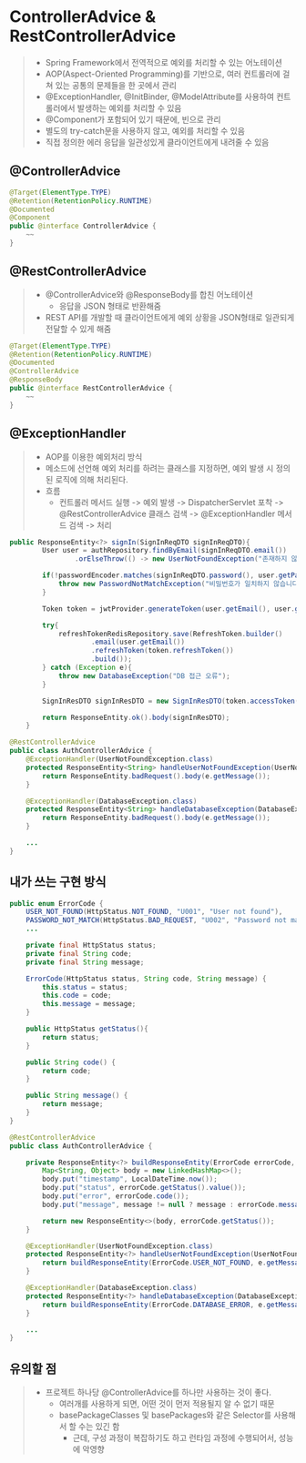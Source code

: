 # ControllerAdvice & RestControllerAdvice
> - Spring Framework에서 전역적으로 예외를 처리할 수 있는 어노테이션
> - AOP(Aspect-Oriented Programming)를 기반으로, 여러 컨트롤러에 걸쳐 있는 공통의 문제들을 한 곳에서 관리
> - @ExceptionHandler, @InitBinder, @ModelAttribute를 사용하여 컨트롤러에서 발생하는 예외를 처리할 수 있음
> - @Component가 포함되어 있기 때문에, 빈으로 관리
> - 별도의 try-catch문을 사용하지 않고, 예외를 처리할 수 있음
> - 직접 정의한 에러 응답을 일관성있게 클라이언트에게 내려줄 수 있음

## @ControllerAdvice
```java
@Target(ElementType.TYPE)
@Retention(RetentionPolicy.RUNTIME)
@Documented
@Component
public @interface ControllerAdvice {
    ~~
}
```

## @RestControllerAdvice
> - @ControllerAdvice와 @ResponseBody를 합친 어노테이션
>   - 응답을 JSON 형태로 반환해줌
> - REST API를 개발할 때 클라이언트에게 예외 상황을 JSON형태로 일관되게 전달할 수 있게 해줌
```java
@Target(ElementType.TYPE) 
@Retention(RetentionPolicy.RUNTIME) 
@Documented 
@ControllerAdvice 
@ResponseBody 
public @interface RestControllerAdvice {
    ~~
} 
```

## @ExceptionHandler
> - AOP를 이용한 예외처리 방식
> - 메소드에 선언해 예외 처리를 하려는 클래스를 지정하면, 예외 발생 시 정의된 로직에 의해 처리된다.
> - 흐름
>   - 컨트롤러 메서드 실행 -> 예외 발생 -> DispatcherServlet 포착 -> @RestControllerAdvice 클래스 검색 -> @ExceptionHandler 메서드 검색 -> 처리
```java
public ResponseEntity<?> signIn(SignInReqDTO signInReqDTO){
        User user = authRepository.findByEmail(signInReqDTO.email())
                .orElseThrow(() -> new UserNotFoundException("존재하지 않는 사용자"));

        if(!passwordEncoder.matches(signInReqDTO.password(), user.getPassword())){
            throw new PasswordNotMatchException("비밀번호가 일치하지 않습니다.");
        }

        Token token = jwtProvider.generateToken(user.getEmail(), user.getRole());

        try{
            refreshTokenRedisRepository.save(RefreshToken.builder()
                    .email(user.getEmail())
                    .refreshToken(token.refreshToken())
                    .build());
        } catch (Exception e){
            throw new DatabaseException("DB 접근 오류");
        }

        SignInResDTO signInResDTO = new SignInResDTO(token.accessToken(), token.refreshToken());

        return ResponseEntity.ok().body(signInResDTO);
    }
```

```java
@RestControllerAdvice
public class AuthControllerAdvice {
    @ExceptionHandler(UserNotFoundException.class)
    protected ResponseEntity<String> handleUserNotFoundException(UserNotFoundException e) {
        return ResponseEntity.badRequest().body(e.getMessage());
    }

    @ExceptionHandler(DatabaseException.class)
    protected ResponseEntity<String> handleDatabaseException(DatabaseException e) {
        return ResponseEntity.badRequest().body(e.getMessage());
    }

    ...
}

```

## 내가 쓰는 구현 방식
```java
public enum ErrorCode {
    USER_NOT_FOUND(HttpStatus.NOT_FOUND, "U001", "User not found"),
    PASSWORD_NOT_MATCH(HttpStatus.BAD_REQUEST, "U002", "Password not match"),
    ...

    private final HttpStatus status;
    private final String code;
    private final String message;

    ErrorCode(HttpStatus status, String code, String message) {
        this.status = status;
        this.code = code;
        this.message = message;
    }

    public HttpStatus getStatus(){
        return status;
    }

    public String code() {
        return code;
    }

    public String message() {
        return message;
    }
}

```
```java
@RestControllerAdvice
public class AuthControllerAdvice {

    private ResponseEntity<?> buildResponseEntity(ErrorCode errorCode, String message){
        Map<String, Object> body = new LinkedHashMap<>();
        body.put("timestamp", LocalDateTime.now());
        body.put("status", errorCode.getStatus().value());
        body.put("error", errorCode.code());
        body.put("message", message != null ? message : errorCode.message());

        return new ResponseEntity<>(body, errorCode.getStatus());
    }

    @ExceptionHandler(UserNotFoundException.class)
    protected ResponseEntity<?> handleUserNotFoundException(UserNotFoundException e) {
        return buildResponseEntity(ErrorCode.USER_NOT_FOUND, e.getMessage());
    }

    @ExceptionHandler(DatabaseException.class)
    protected ResponseEntity<?> handleDatabaseException(DatabaseException e) {
        return buildResponseEntity(ErrorCode.DATABASE_ERROR, e.getMessage());
    }

    ...
}

```

## 유의할 점
> - 프로젝트 하나당 @ControllerAdvice를 하나만 사용하는 것이 좋다.
>   - 여러개를 사용하게 되면, 어떤 것이 먼저 적용될지 알 수 없기 때문
>   - basePackageClasses 및 basePackages와 같은 Selector를 사용해서 할 수는 있긴 함
>     - 근데, 구성 과정이 복잡하기도 하고 런타임 과정에 수행되어서, 성능에 악영향